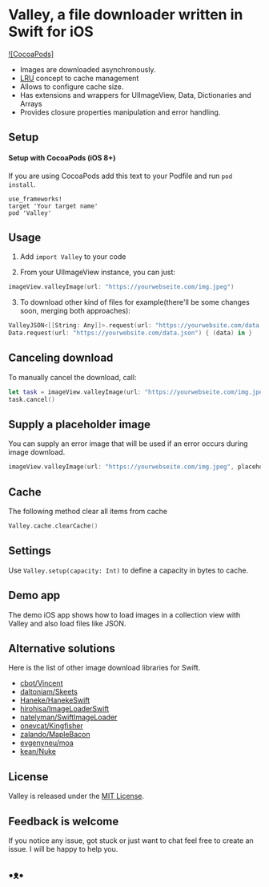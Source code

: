 # Valley, a file downloader written in Swift for iOS

[![CocoaPods]](https://cocoapods.org/pods/Valley)

* Images are downloaded asynchronously.
* [LRU](https://en.wikipedia.org/wiki/Cache_replacement_policies#Least_recently_used_(LRU)) concept to cache management
* Allows to configure cache size.
* Has extensions and wrappers for UIImageView, Data, Dictionaries and Arrays 
* Provides closure properties manipulation and error handling.

## Setup

#### Setup with CocoaPods (iOS 8+)

If you are using CocoaPods add this text to your Podfile and run `pod install`.

```
use_frameworks!
target 'Your target name'
pod 'Valley'
```
## Usage

1. Add `import Valley` to your code

2. From your UIImageView instance, you can just:
```Swift
imageView.valleyImage(url: "https://yourwebseite.com/img.jpeg")
```
3. To download other kind of files for example(there'll be some changes soon, merging both approaches):
```Swift
ValleyJSON<[[String: Any]]>.request(url: "https://yourwebsite.com/data.json") { (json) in }
Data.request(url: "https://yourwebsite.com/data.json") { (data) in }
```
## Canceling download

To manually cancel the download, call:
```Swift
let task = imageView.valleyImage(url: "https://yourwebseite.com/img.jpeg")
task.cancel()
```


## Supply a placeholder image

You can supply an error image that will be used if an error occurs during image download.

```Swift
imageView.valleyImage(url: "https://yourwebseite.com/img.jpeg", placeholder: image)
```

## Cache
The following method clear all items from cache

```Swift
Valley.cache.clearCache()
```

## Settings

Use `Valley.setup(capacity: Int)` to define a capacity in bytes to cache.

## Demo app

The demo iOS app shows how to load images in a collection view with Valley and also load files like JSON.

## Alternative solutions

Here is the list of other image download libraries for Swift.

* [cbot/Vincent](https://github.com/cbot/Vincent)
* [daltoniam/Skeets](https://github.com/daltoniam/Skeets)
* [Haneke/HanekeSwift](https://github.com/Haneke/HanekeSwift)
* [hirohisa/ImageLoaderSwift](https://github.com/hirohisa/ImageLoaderSwift)
* [natelyman/SwiftImageLoader](https://github.com/natelyman/SwiftImageLoader)
* [onevcat/Kingfisher](https://github.com/onevcat/Kingfisher)
* [zalando/MapleBacon](https://github.com/zalando/MapleBacon)
* [evgenyneu/moa](https://github.com/evgenyneu/moa/)
* [kean/Nuke](https://github.com/kean/Nuke)

## License

Valley is released under the [MIT License](LICENSE).

## Feedback is welcome

If you notice any issue, got stuck or just want to chat feel free to create an issue. I will be happy to help you.

## •ᴥ•
